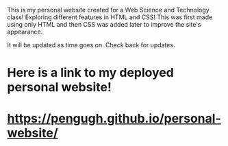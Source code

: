 This is my personal website created for a Web Science and Technology class!
Exploring different features in HTML and CSS!
This was first made using only HTML and then CSS was added later to improve the site's appearance.

It will be updated as time goes on. Check back for updates.

# Here is a link to my deployed personal website!
# https://pengugh.github.io/personal-website/